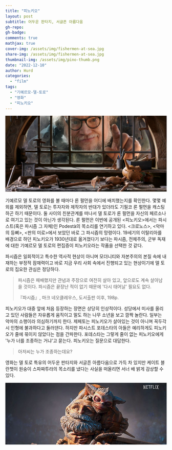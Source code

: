 ```yaml
---
title: "피노키오"
layout: post
subtitle: 어두운 판타지, 서글픈 아름다움
gh-repo:
gh-badge:
comments: true
mathjax: true
cover-img: /assets/img/fishermen-at-sea.jpg
share-img: /assets/img/fishermen-at-sea.jpg
thumbnail-img: /assets/img/pino-thumb.png
date: "2022-12-10"
author: Hurd
categories: 
  - "film"
tags: 
  - "기예르모-델-토로"
  - "영화"
  - "피노키오"
---
```


![피노키오와 델 토로](/assets/img/del_toro_pinocchio-1024x480.jpg)

기예르모 델 토로의 영화를 볼 때마다 론 펄먼을 어디에 배치했는지를 확인한다. 몇몇 예외를 제외하면, 델 토로는 투자자와 제작자의 반대가 있더라도 기필코 론 펄먼을 캐스팅하곤 하기 때문이다. 둘 사이의 친분관계를 떠나서 델 토로가 론 펄먼을 자신의 페르소나로 여기고 있는 것이 아닌가 생각된다. 론 펄먼은 이번에 공개된 \<피노키오\>에서는 파시스트(혹은 파시즘 그 자체)인 Podestà의 목소리를 연기하고 있다. \<크로노스\>, \<악마의 등뼈\>, \<판의 미로\>에서 보았던 바로 그 파시즘의 망령이다. 19세기의 이탈리아를 배경으로 하던 피노키오가 1930년대로 옮겨졌다기 보다는 파시즘, 전체주의, 군부 독재에 대한 기예르모 델 토로의 편집증이 피노키오라는 작품을 선택한 것 같다.

파시즘은 일회적이고 특수한 역사적 현상이 아니며 모더니티와 자본주의의 본질 속에 내재하는 부정적 잠재력이고 바로 지금 우리 사회 속에서 진행되고 있는 현상이기에 델 토로의 집요한 관심은 정당하다.

> 파시즘은 패배했지만 관념과 주장으로 여전히 살아 있고, 앞으로도 계속 살아남을 것이다. 파시즘은 끝장난 적이 없기 때문에 '다시 태어날' 필요도 없다.
> 
> 『파시즘』, 마크 네오클레우스, 도서출판 이후, 198p.

피노키오가 대중 앞에 처음 등장하는 장면은 상당히 인상적이다. 성당에서 미사를 올리고 있던 사람들은 자유롭게 움직이고 말도 하는 나무 소년을 보고 깜짝 놀란다. 일부는 악마의 소행이라 의심하기까지 한다. 제페토는 피노키오가 살아있는 것이 아니며 꼭두각시 인형에 불과하다고 둘러댄다. 하지만 파시스트 포데스타의 아들은 예리하게도 피노키오가 줄에 묶이지 않았다는 점을 간파한다. 포데스타는 그렇게 줄이 없는 피노키오에게 '누가 너를 조종하는 거냐'고 묻는다. 피노키오는 질문으로 대답한다.

> 아저씨는 누가 조종하는데요?

영화는 델 토로 특유의 어두운 판타지와 서글픈 아름다움으로 가득 차 있지만 케이트 블란쳇이 원숭이 스파짜투라의 목소리를 냈다는 사실을 떠올리면 서너 배 밝게 감상할 수 있다.

![제페토와 스파짜투라](/assets/img/pinocchio-gdt-850x325-1.jpg)
